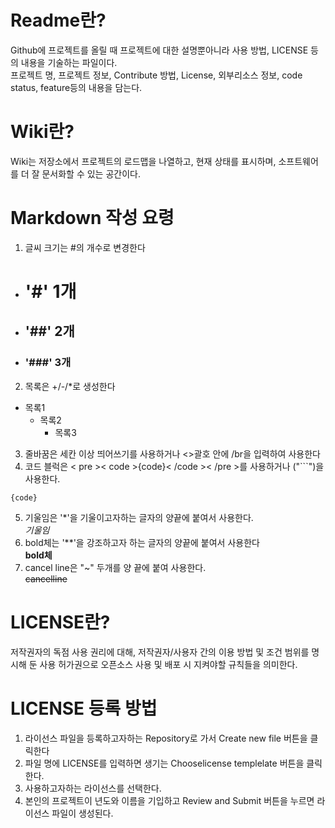 # Readme란?
Github에 프로젝트를 올릴 때 프로젝트에 대한 설명뿐아니라 사용 방법, LICENSE 등의 내용을 기술하는 파일이다.  
프로젝트 명, 프로젝트 정보, Contribute 방법, License, 외부리소스 정보, code status, feature등의 내용을 담는다.  

# Wiki란?
Wiki는 저장소에서 프로젝트의 로드맵을 나열하고, 현재 상태를 표시하며, 소프트웨어를 더 잘 문서화할 수 있는 공간이다.

# Markdown 작성 요령
1. 글씨 크기는 #의 개수로 변경한다
- # '#' 1개  
- ## '##' 2개
- ### '###' 3개  
2. 목록은 +/-/*로 생성한다
- 목록1  
  - 목록2  
    - 목록3  
3. 줄바꿈은 세칸 이상 띄어쓰기를 사용하거나 <>괄호 안에 /br을 입력하여 사용한다
4. 코드 블럭은 < pre >< code >{code}< /code >< /pre >를 사용하거나 ("```")을 사용한다.</br>
<pre><code>{code}</code></pre>
5. 기울임은 '*'을 기울이고자하는 글자의 양끝에 붙여서 사용한다.   
*기울임*
6. bold체는 '**'을 강조하고자 하는 글자의 양끝에 붙여서 사용한다   
**bold체**
8. cancel line은 "~" 두개를 양 끝에 붙여 사용한다.   
~~cancelline~~

# LICENSE란?
저작권자의 독점 사용 권리에 대해, 저작권자/사용자 간의 이용 방법 및 조건 범위를 명시해 둔 사용 허가권으로 오픈소스 사용 및 배포 시 지켜야할 규칙들을 의미한다.
# LICENSE 등록 방법
1. 라이선스 파일을 등록하고자하는 Repository로 가서 Create new file 버튼을 클릭한다
2. 파일 명에 LICENSE를 입력하면 생기는 Chooselicense templelate 버튼을 클릭한다.
3. 사용하고자하는 라이선스를 선택한다.
4. 본인의 프로젝트이 년도와 이름을 기입하고 Review and Submit 버튼을 누르면 라이선스 파일이 생성된다.
